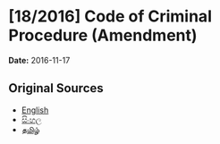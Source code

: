 # [18/2016] Code of Criminal Procedure (Amendment)

**Date:** 2016-11-17

## Original Sources

- [English](https://documents.gov.lk/view/acts/2016/11/18-2016_E.pdf)
- [සිංහල](https://documents.gov.lk/view/acts/2016/11/18-2016_S.pdf)
- [தமிழ்](https://documents.gov.lk/view/acts/2016/11/18-2016_T.pdf)
